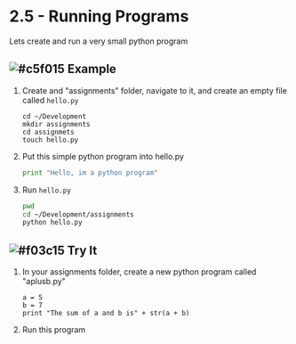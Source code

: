# 2.5 - Running Programs

Lets create and run a very small python program

## ![#c5f015](https://placehold.it/15/c5f015/000000?text=+) Example

1. Create and "assignments" folder, navigate to it, and create an empty file called `hello.py`

    ```
    cd ~/Development
    mkdir assignments
    cd assignmets
    touch hello.py
    ```

2. Put this simple python program into hello.py

    ```python
    print "Hello, im a python program"
    ```

3. Run `hello.py`

    ```bash
    pwd
    cd ~/Development/assignments
    python hello.py
    ```

## ![#f03c15](https://placehold.it/15/f03c15/000000?text=+) Try It

1. In your assignments folder, create a new python program called "aplusb.py"

    ```
    a = 5
    b = 7
    print "The sum of a and b is" + str(a + b)
    ```

2. Run this program
